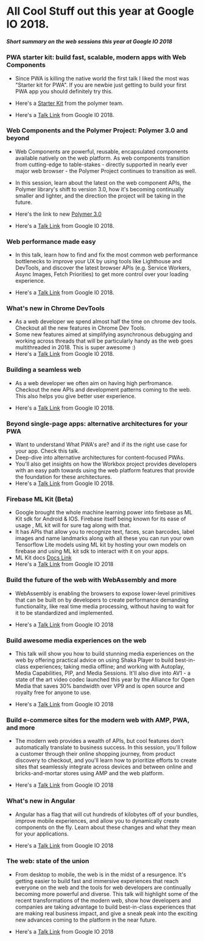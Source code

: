 # All Cool Stuff out this year at Google IO 2018.

##### Short summary on the web sessions this year at Google IO 2018

### PWA starter kit: build fast, scalable, modern apps with Web Components ###

* Since PWA is killing the native world the first talk I liked the most was "Starter kit for PWA". If you are newbie just getting to build your first PWA app you should definitely try this.

* Here's a [Starter Kit](https://github.com/Polymer/pwa-starter-kit) from the polymer team. 
* Here's a [Talk Link](https://www.youtube.com/watch?v=we3lLo-UFtk) from Google I0 2018.

### Web Components and the Polymer Project: Polymer 3.0 and beyond

* Web Components are powerful, reusable, encapsulated components available natively on the web platform. As web components transition from cutting-edge to table-stakes - directly supported in nearly ever major web browser - the Polymer Project continues to transition as well. 

* In this session, learn about the latest on the web component APIs, the Polymer library's shift to version 3.0, how it's becoming continually smaller and lighter, and the direction the project will be taking in the future.

* Here's the link to new [Polymer 3.0](https://www.polymer-project.org/blog/2018-01-18-polymer-3-new-preview)
* Here's a [Talk Link](https://www.youtube.com/watch?v=7CUO7PyD5zA) from Google I0 2018.

### Web performance made easy

* In this talk, learn how to find and fix the most common web performance bottlenecks to improve your UX by using tools like Lighthouse and DevTools, and discover the latest browser APIs (e.g. Service Workers, Async Images, Fetch Priorities) to get more control over your loading experience.

* Here's a [Talk Link](https://www.youtube.com/watch?v=Mv-l3-tJgGk) from Google I0 2018.


### What's new in Chrome DevTools

* As a web developer we spend almost half the time on chrome dev tools. Checkout all the new features in Chrome Dev Tools.
* Some new features aimed at simplifying asynchronous debugging and working across threads that will be particularly handy as the web goes multithreaded in 2018. This is super awesome :)
* Here's a [Talk Link](https://www.youtube.com/watch?v=mfuE53x4b3k) from Google I0 2018.

### Building a seamless web

* As a web developer we often aim on having high perfromance. Checkout the new APIs and development patterns coming to the web. This also helps you give better user experience.

* Here's a [Talk Link](https://www.youtube.com/watch?v=Wi_PhaFdjlo) from Google I0 2018.

### Beyond single-page apps: alternative architectures for your PWA

* Want to understand What PWA's are? and if its the right use case for your app. Check this talk.
* Deep-dive into alternative architectures for content-focused PWAs.
* You'll also get insights on how the Workbox project provides developers with an easy path towards using the web platform features that provide the foundation for these architectures.
* Here's a [Talk Link](https://www.youtube.com/watch?v=X6yof_vIQnk) from Google I0 2018.

### Firebase ML Kit (Beta)
* Google brought the whole machine learning power into firebase as ML Kit sdk for Android & IOS. Firebase itself being known for its ease of usage , ML kit will for sure tag along with that.
* It has APIs that allow you to recognize text, faces, scan barcodes, label images and name landmarks along with all these you can run your own Tensorflow Lite models using ML kit by hosting your own models on firebase and using ML kit sdk to interact with it on your apps.
* ML Kit docs [Docs Link](https://firebase.google.com/docs/ml-kit/)
* Here's a [Talk Link](https://www.youtube.com/watch?v=Z-dqGRSsaBs) from Google IO 2018

### Build the future of the web with WebAssembly and more 
* WebAssembly is enabling the browsers to expose lower-level primitives that can be built on by developers to create performance demanding functionality, like real time media processing, without having to wait for it to be standardized and implemented. 

* Here's a [Talk Link](https://www.youtube.com/watch?v=BnYq7JapeDA) from Google IO 2018

### Build awesome media experiences on the web
* This talk will show you how to build stunning media experiences on the web by offering practical advice on using Shaka Player to build best-in-class experiences; taking media offline; and working with Autoplay, Media Capabilities, PIP, and Media Sessions. It'll also dive into AV1 - a state of the art video codec launched this year by the Alliance for Open Media that saves 30% bandwidth over VP9 and is open source and royalty free for anyone to use.

* Here's a [Talk Link](https://www.youtube.com/watch?v=5azRhKsSU_M) from Google IO 2018

### Build e-commerce sites for the modern web with AMP, PWA, and more
* The modern web provides a wealth of APIs, but cool features don’t automatically translate to business success. In this session, you'll follow a customer through their online shopping journey, from product discovery to checkout, and you'll learn how to prioritize efforts to create sites that seamlessly integrate across devices and between online and bricks-and-mortar stores using AMP and the web platform.

* Here's a [Talk Link](https://www.youtube.com/watch?v=QCoQs9NO9q0) from Google IO 2018

### What's new in Angular
* Angular has a flag that will cut hundreds of kilobytes off of your bundles, improve mobile experiences, and allow you to dynamically create components on the fly. Learn about these changes and what they mean for your applications.

* Here's a [Talk Link](https://www.youtube.com/watch?v=jnp_ny4SOQE) from Google IO 2018

### The web: state of the union 
* From desktop to mobile, the web is in the midst of a resurgence. It's getting easier to build fast and immersive experiences that reach everyone on the web and the tools for web developers are continually becoming more powerful and diverse. This talk will highlight some of the recent transformations of the modern web, show how developers and companies are taking advantage to build best-in-class experiences that are making real business impact, and give a sneak peak into the exciting new advances coming to the platform in the near future.

* Here's a [Talk Link](https://www.youtube.com/watch?v=Ay-mdLMDtbs) from Google IO 2018


